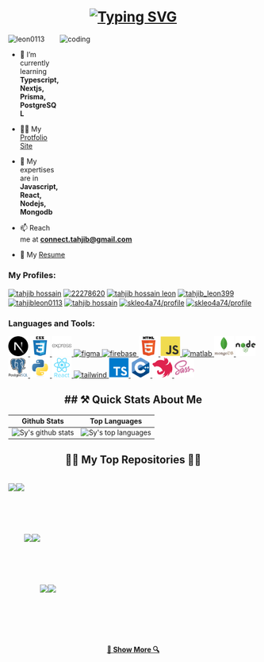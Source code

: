 <h1 align="center" width="full">
<a href="https://git.io/typing-svg"><img src="https://readme-typing-svg.herokuapp.com?font=Tilt+Neon&weight=800&pause=999&color=FFFD3A&background=2D8581DA&center=true&vCenter=true&random=false&width=435&height=52&lines=Hi+!%F0%9F%96%90+Nice+to+see+you;I'm+Tahjib+Hossain;A+Passionate+Full+Stack+Developer;Software+Developer;Problem+Solver" alt="Typing SVG" /></a>
</h1>
<img align="right" alt="coding" width="400" height="400" src="https://developers.giphy.com/branch/master/static/api-512d36c09662682717108a38bbb5c57d.gif">

<p align="left"> <img src="https://komarev.com/ghpvc/?username=leon0113&label=Profile%20views&color=0e75b6&style=flat" alt="leon0113" /> </p>

- 🌱 I’m currently learning **Typescript, Nextjs, Prisma, PostgreSQL**

- 👨‍💻 My [Protfolio Site](https://tahjib-hossain-leon0113.netlify.app/)

- 💬 My expertises are in **Javascript, React, Nodejs, Mongodb**

- 📫 Reach me at **connect.tahjib@gmail.com**

- 📄 My [Resume](https://drive.google.com/file/d/1E7p-69ZCWAjfRg3hDY2yHW_0qyTcEZW4/view?usp=drive_link)

<h3 align="left">My Profiles:</h3>
<p align="left">
<a href="https://linkedin.com/in/tahjib hossain" target="blank"><img align="center" src="https://raw.githubusercontent.com/rahuldkjain/github-profile-readme-generator/master/src/images/icons/Social/linked-in-alt.svg" alt="tahjib hossain" height="30" width="40" /></a>
<a href="https://stackoverflow.com/users/22278620" target="blank"><img align="center" src="https://raw.githubusercontent.com/rahuldkjain/github-profile-readme-generator/master/src/images/icons/Social/stack-overflow.svg" alt="22278620" height="30" width="40" /></a>
<a href="https://fb.com/tahjib hossain leon" target="blank"><img align="center" src="https://raw.githubusercontent.com/rahuldkjain/github-profile-readme-generator/master/src/images/icons/Social/facebook.svg" alt="tahjib hossain leon" height="30" width="40" /></a>
<a href="https://www.hackerrank.com/tahjib_leon399" target="blank"><img align="center" src="https://raw.githubusercontent.com/rahuldkjain/github-profile-readme-generator/master/src/images/icons/Social/hackerrank.svg" alt="tahjib_leon399" height="30" width="40" /></a>
<a href="https://codeforces.com/profile/tahjibleon0113" target="blank"><img align="center" src="https://raw.githubusercontent.com/rahuldkjain/github-profile-readme-generator/master/src/images/icons/Social/codeforces.svg" alt="tahjibleon0113" height="30" width="40" /></a>
<a href="https://www.leetcode.com/tahjib hossain" target="blank"><img align="center" src="https://raw.githubusercontent.com/rahuldkjain/github-profile-readme-generator/master/src/images/icons/Social/leet-code.svg" alt="tahjib hossain" height="30" width="40" /></a>
<a href="https://auth.geeksforgeeks.org/user/skleo4a74/profile" target="blank"><img align="center" src="https://raw.githubusercontent.com/rahuldkjain/github-profile-readme-generator/master/src/images/icons/Social/geeks-for-geeks.svg" alt="skleo4a74/profile" height="30" width="40" /></a>
  <a href="https://www.researchgate.net/profile/Tahjib-Hossain/research" target="blank"><img align="center" src="https://libapps-au.s3-ap-southeast-2.amazonaws.com/accounts/202524/images/RG.png" alt="skleo4a74/profile" height="30" width="40" /></a>
</p>

<h3 align="left">Languages and Tools:</h3>
<p align="left"> <a href="https://nextjs.org/" target="_blank" rel="noreferrer"> <img src="https://github.com/devicons/devicon/blob/master/icons/nextjs/nextjs-original.svg" alt="bootstrap" width="40" height="40"/> </a> <a href="https://www.w3schools.com/css/" target="_blank" rel="noreferrer"> <img src="https://raw.githubusercontent.com/devicons/devicon/master/icons/css3/css3-original-wordmark.svg" alt="css3" width="40" height="40"/> </a> <a href="https://expressjs.com" target="_blank" rel="noreferrer"> <img src="https://raw.githubusercontent.com/devicons/devicon/master/icons/express/express-original-wordmark.svg" alt="express" width="40" height="40"/> </a> <a href="https://www.figma.com/" target="_blank" rel="noreferrer"> <img src="https://www.vectorlogo.zone/logos/figma/figma-icon.svg" alt="figma" width="40" height="40"/> </a> <a href="https://firebase.google.com/" target="_blank" rel="noreferrer"> <img src="https://www.vectorlogo.zone/logos/firebase/firebase-icon.svg" alt="firebase" width="40" height="40"/> </a> <a href="https://www.w3.org/html/" target="_blank" rel="noreferrer"> <img src="https://raw.githubusercontent.com/devicons/devicon/master/icons/html5/html5-original-wordmark.svg" alt="html5" width="40" height="40"/> </a> <a href="https://developer.mozilla.org/en-US/docs/Web/JavaScript" target="_blank" rel="noreferrer"> <img src="https://raw.githubusercontent.com/devicons/devicon/master/icons/javascript/javascript-original.svg" alt="javascript" width="40" height="40"/> </a> <a href="https://www.mathworks.com/" target="_blank" rel="noreferrer"> <img src="https://upload.wikimedia.org/wikipedia/commons/2/21/Matlab_Logo.png" alt="matlab" width="40" height="40"/> </a> <a href="https://www.mongodb.com/" target="_blank" rel="noreferrer"> <img src="https://raw.githubusercontent.com/devicons/devicon/master/icons/mongodb/mongodb-original-wordmark.svg" alt="mongodb" width="40" height="40"/> </a> <a href="https://nodejs.org" target="_blank" rel="noreferrer"> <img src="https://raw.githubusercontent.com/devicons/devicon/master/icons/nodejs/nodejs-original-wordmark.svg" alt="nodejs" width="40" height="40"/> </a> <a href="https://www.postgresql.org" target="_blank" rel="noreferrer"> <img src="https://raw.githubusercontent.com/devicons/devicon/master/icons/postgresql/postgresql-original-wordmark.svg" alt="postgresql" width="40" height="40"/> </a> <a href="https://www.python.org" target="_blank" rel="noreferrer"> <img src="https://raw.githubusercontent.com/devicons/devicon/master/icons/python/python-original.svg" alt="python" width="40" height="40"/> </a> <a href="https://reactjs.org/" target="_blank" rel="noreferrer"> <img src="https://raw.githubusercontent.com/devicons/devicon/master/icons/react/react-original-wordmark.svg" alt="react" width="40" height="40"/> </a> <a href="https://tailwindcss.com/" target="_blank" rel="noreferrer"> <img src="https://www.vectorlogo.zone/logos/tailwindcss/tailwindcss-icon.svg" alt="tailwind" width="40" height="40"/> </a> <a href="https://www.typescriptlang.org/" target="_blank" rel="noreferrer"> <img src="https://raw.githubusercontent.com/devicons/devicon/master/icons/typescript/typescript-original.svg" alt="typescript" width="40" height="40"/> </a> <a href="https://www.typescriptlang.org/" target="_blank" rel="noreferrer"> <img src="https://github.com/devicons/devicon/blob/master/icons/cplusplus/cplusplus-original.svg" alt="typescript" width="40" height="40"/> </a> <a href="https://nestjs.com/" target="_blank" rel="noreferrer"> <img src="https://github.com/devicons/devicon/blob/master/icons/nestjs/nestjs-plain.svg" alt="nestjs" width="40" height="40"/> </a> <a href="https://sass-lang.com/" target="_blank" rel="noreferrer"> <img src="https://github.com/devicons/devicon/blob/master/icons/sass/sass-original.svg" width="40" height="40"/> </a> </p>

<h2 align="center">## ⚒ Quick Stats About Me</h2>

| Github Stats | Top Languages |
| --- | --- |
| ![Sy's github stats](https://github-readme-stats.vercel.app/api?username=leon0113&show_icons=true&title_color=f6c32c&icon_color=f6c32c&text_color=9f9f9f&bg_color=151515&count_private=true) | ![Sy's top languages](https://github-readme-stats.vercel.app/api/top-langs/?username=leon0113&show_icons=true&title_color=f6c32c&icon_color=f6c32c&text_color=9f9f9f&bg_color=151515&count_private=true&layout=compact) |


<h2 align="center">👨‍💻 My Top Repositories 👨‍💻</h2>
<br>
<div width="100%" align="center"><a align="left" href="https://github.com/leon0113/university-management-authService" title="Software"><img align="left" height="115" src="https://github-readme-stats.vercel.app/api/pin/?username=leon0113&repo=Digital-Market-Place&theme=react&border_color=61dafb&border_radius=10"></a><a align="left" href="https://github.com/leon0113/React-native-Travel-booking-app" title="Software"><img align="left" height="115" src="https://github-readme-stats.vercel.app/api/pin/?username=leon0113&repo=React-native-Travel-booking-app&theme=react&border_color=61dafb&border_radius=10"></a>
</div>
<br/><br/><br/><br/><br/><br/>
<div width="100%" align="center"><a align="left" href="https://github.com/leon0113/Digital-Market-Place" title="Software"><img align="left" height="115" src="https://github-readme-stats.vercel.app/api/pin/?username=leon0113&repo=university-management-authService&theme=react&border_color=61dafb&border_radius=10"></a><a align="left" href="https://github.com/leon0113/university-management-authService" title="Software"><img align="left" height="115" src="https://github-readme-stats.vercel.app/api/pin/?username=leon0113&repo=university-management-authService&theme=react&border_color=61dafb&border_radius=10"></a>
</div>
<br/><br/><br/><br/><br/><br/>
<div width="100%" align="center"><a align="left" href="https://github.com/leon0113/university-management-authService" title="Software"><img align="left" height="115" src="https://github-readme-stats.vercel.app/api/pin/?username=leon0113&repo=university-management-authService&theme=react&border_color=61dafb&border_radius=10"></a><a align="left" href="https://github.com/leon0113/university-management-authService" title="Software"><img align="left" height="115" src="https://github-readme-stats.vercel.app/api/pin/?username=leon0113&repo=university-management-authService&theme=react&border_color=61dafb&border_radius=10"></a>
<br/><br/><br/><br/><br/><br/>
<h4 align="center">
  <a href="https://github.com/leon0113?tab=repositories" title="Show Repositories">🔎 Show More 🔍</a>
</h4>



